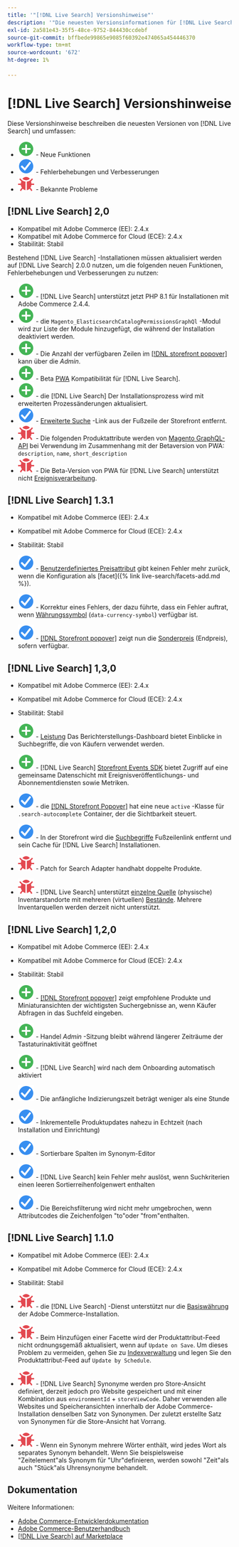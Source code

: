 ```yaml
---
title: '"[!DNL Live Search] Versionshinweise"'
description: '"Die neuesten Versionsinformationen für [!DNL Live Search] von Adobe Commerce."'
exl-id: 2a581e43-35f5-48ce-9752-844430ccdebf
source-git-commit: bffbede99865e9085f60392e474065a454446370
workflow-type: tm+mt
source-wordcount: '672'
ht-degree: 1%

---
```


# [!DNL Live Search] Versionshinweise

Diese Versionshinweise beschreiben die neuesten Versionen von [!DNL Live Search] und umfassen:

* ![Neu](../assets/new.svg) - Neue Funktionen
* ![Fehlerbehebung](../assets/fix.svg) - Fehlerbehebungen und Verbesserungen
* ![Fehler](../assets/bug.svg) - Bekannte Probleme

## [!DNL Live Search] 2,0

* Kompatibel mit Adobe Commerce (EE): 2.4.x
* Kompatibel mit Adobe Commerce for Cloud (ECE): 2.4.x
* Stabilität: Stabil

Bestehend [!DNL Live Search] -Installationen müssen aktualisiert werden auf [!DNL Live Search] 2.0.0 nutzen, um die folgenden neuen Funktionen, Fehlerbehebungen und Verbesserungen zu nutzen:

* ![Neu](../assets/new.svg) - [!DNL Live Search] unterstützt jetzt PHP 8.1 für Installationen mit Adobe Commerce 2.4.4.
* ![Neu](../assets/new.svg) - die `Magento_ElasticsearchCatalogPermissionsGraphQl` -Modul wird zur Liste der Module hinzugefügt, die während der Installation deaktiviert werden.
* ![Neu](../assets/new.svg) - Die Anzahl der verfügbaren Zeilen im [[!DNL storefront popover]](quick-tour.md) kann über die *Admin*.
* ![Neu](../assets/new.svg) - Beta [PWA](https://developer.adobe.com/commerce/pwa-studio/) Kompatibilität für [!DNL Live Search].
* ![Neu](../assets/new.svg) - die [!DNL Live Search] Der Installationsprozess wird mit erweiterten Prozessänderungen aktualisiert.
* ![Fehlerbehebung](../assets/fix.svg) - [Erweiterte Suche](https://docs.magento.com/user-guide/catalog/search-advanced.html) -Link aus der Fußzeile der Storefront entfernt.
* ![Fehler](../assets/bug.svg) - Die folgenden Produktattribute werden von [Magento GraphQL-API](https://devdocs.magento.com/guides/v2.4/graphql) bei Verwendung im Zusammenhang mit der Betaversion von PWA: `description`, `name`, `short_description`
* ![Fehler](../assets/bug.svg) - Die Beta-Version von PWA für [!DNL Live Search] unterstützt nicht [Ereignisverarbeitung](https://devdocs.magento.com/shared-services/storefront-events-sdk.html).

## [!DNL Live Search] 1.3.1

* Kompatibel mit Adobe Commerce (EE): 2.4.x
* Kompatibel mit Adobe Commerce for Cloud (ECE): 2.4.x
* Stabilität: Stabil

* ![Fehlerbehebung](../assets/fix.svg) - [Benutzerdefiniertes Preisattribut](https://docs.magento.com/user-guide/stores/attributes-input-types.html) gibt keinen Fehler mehr zurück, wenn die Konfiguration als [facet]({% link live-search/facets-add.md %}).
* ![Fehlerbehebung](../assets/fix.svg) - Korrektur eines Fehlers, der dazu führte, dass ein Fehler auftrat, wenn [Währungssymbol](https://docs.magento.com/user-guide/stores/currency-symbols.html) (`data-currency-symbol`) verfügbar ist.
* ![Fehlerbehebung](../assets/fix.svg) - [[!DNL Storefront popover]](storefront-popover.md) zeigt nun die [Sonderpreis](https://docs.magento.com/user-guide/catalog/product-price-special.html) (Endpreis), sofern verfügbar.

## [!DNL Live Search] 1,3,0

* Kompatibel mit Adobe Commerce (EE): 2.4.x
* Kompatibel mit Adobe Commerce for Cloud (ECE): 2.4.x
* Stabilität: Stabil

* ![Neu](../assets/new.svg) - [Leistung](performance.md) Das Berichterstellungs-Dashboard bietet Einblicke in Suchbegriffe, die von Käufern verwendet werden.
* ![Neu](../assets/new.svg) - [!DNL Live Search] [Storefront Events SDK](https://devdocs.magento.com/shared-services/storefront-events-sdk.html) bietet Zugriff auf eine gemeinsame Datenschicht mit Ereignisveröffentlichungs- und Abonnementdiensten sowie Metriken.
* ![Fehlerbehebung](../assets/fix.svg) - die [[!DNL Storefront Popover]](https://devdocs.magento.com/live-search/storefront-popover.html) hat eine neue `active` -Klasse für `.search-autocomplete` Container, der die Sichtbarkeit steuert.
* ![Fehlerbehebung](../assets/fix.svg) - In der Storefront wird die [Suchbegriffe](https://docs.magento.com/user-guide/marketing/search-terms-popular.html) Fußzeilenlink entfernt und sein Cache für [!DNL Live Search] Installationen.
* ![Fehler](../assets/bug.svg) - Patch for Search Adapter handhabt doppelte Produkte.
* ![Fehler](../assets/bug.svg) - [!DNL Live Search] unterstützt [einzelne Quelle](https://docs.magento.com/user-guide/catalog/inventory-sources.html) (physische) Inventarstandorte mit mehreren (virtuellen) [Bestände](https://docs.magento.com/user-guide/catalog/inventory-stock.html). Mehrere Inventarquellen werden derzeit nicht unterstützt.

## [!DNL Live Search] 1,2,0

* Kompatibel mit Adobe Commerce (EE): 2.4.x
* Kompatibel mit Adobe Commerce for Cloud (ECE): 2.4.x
* Stabilität: Stabil

* ![Neu](../assets/new.svg) - [[!DNL Storefront popover]](storefront-popover.md) zeigt empfohlene Produkte und Miniaturansichten der wichtigsten Suchergebnisse an, wenn Käufer Abfragen in das Suchfeld eingeben.
* ![Neu](../assets/new.svg) - Handel *Admin* -Sitzung bleibt während längerer Zeiträume der Tastaturinaktivität geöffnet
* ![Neu](../assets/new.svg) - [!DNL Live Search] wird nach dem Onboarding automatisch aktiviert
* ![Fehlerbehebung](../assets/fix.svg) - Die anfängliche Indizierungszeit beträgt weniger als eine Stunde
* ![Fehlerbehebung](../assets/fix.svg) - Inkrementelle Produktupdates nahezu in Echtzeit (nach Installation und Einrichtung)
* ![Fehlerbehebung](../assets/fix.svg) - Sortierbare Spalten im Synonym-Editor
* ![Fehlerbehebung](../assets/fix.svg) - [!DNL Live Search] kein Fehler mehr auslöst, wenn Suchkriterien einen leeren Sortierreihenfolgenwert enthalten
* ![Fehlerbehebung](../assets/fix.svg) - Die Bereichsfilterung wird nicht mehr umgebrochen, wenn Attributcodes die Zeichenfolgen &quot;to&quot;oder &quot;from&quot;enthalten.

## [!DNL Live Search] 1.1.0

* Kompatibel mit Adobe Commerce (EE): 2.4.x
* Kompatibel mit Adobe Commerce for Cloud (ECE): 2.4.x
* Stabilität: Stabil

* ![Fehler](../assets/bug.svg) - die [!DNL Live Search] -Dienst unterstützt nur die [Basiswährung](https://docs.magento.com/user-guide/stores/currency-configuration.html) der Adobe Commerce-Installation.
* ![Fehler](../assets/bug.svg) - Beim Hinzufügen einer Facette wird der Produktattribut-Feed nicht ordnungsgemäß aktualisiert, wenn auf `Update on Save`. Um dieses Problem zu vermeiden, gehen Sie zu [Indexverwaltung](https://docs.magento.com/user-guide/system/index-management.html) und legen Sie den Produktattribut-Feed auf `Update by Schedule`.
* ![Fehler](../assets/bug.svg) - [!DNL Live Search] Synonyme werden pro Store-Ansicht definiert, derzeit jedoch pro Website gespeichert und mit einer Kombination aus `environmentId` + `storeViewCode`. Daher verwenden alle Websites und Speicheransichten innerhalb der Adobe Commerce-Installation denselben Satz von Synonymen. Der zuletzt erstellte Satz von Synonymen für die Store-Ansicht hat Vorrang.
* ![Fehler](../assets/bug.svg) - Wenn ein Synonym mehrere Wörter enthält, wird jedes Wort als separates Synonym behandelt. Wenn Sie beispielsweise &quot;Zeitelement&quot;als Synonym für &quot;Uhr&quot;definieren, werden sowohl &quot;Zeit&quot;als auch &quot;Stück&quot;als Uhrensynonyme behandelt.

## Dokumentation

Weitere Informationen:

* [Adobe Commerce-Entwicklerdokumentation](https://devdocs.magento.com/)
* [Adobe Commerce-Benutzerhandbuch](https://docs.magento.com/user-guide/)
* [[!DNL Live Search] auf Marketplace](https://marketplace.magento.com/magento-live-search.html)
